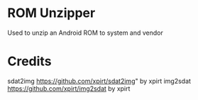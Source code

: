 # ROM Unzipper
Used to unzip an Android ROM to system and vendor
# Credits
sdat2img https://github.com/xpirt/sdat2img" by xpirt
img2sdat https://github.com/xpirt/img2sdat by xpirt
